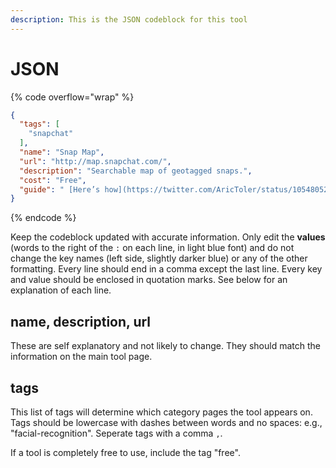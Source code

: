 ```yaml
---
description: This is the JSON codeblock for this tool
---
```


# JSON

{% code overflow="wrap" %}
```json
{
  "tags": [
    "snapchat"
  ],
  "name": "Snap Map",
  "url": "http://map.snapchat.com/",
  "description": "Searchable map of geotagged snaps.",
  "cost": "Free",
  "guide": " [Here’s how](https://twitter.com/AricToler/status/1054805284802228224) you download a Snap. "
}
```
{% endcode %}

Keep the codeblock updated with accurate information. Only edit the **values** (words to the right of the `:` on each line, in light blue font) and do not change the key names (left side, slightly darker blue) or any of the other formatting. Every line should end in a comma except the last line. Every key and value should be enclosed in quotation marks. See below for an explanation of each line.&#x20;

## name, description, url

These are self explanatory and not likely to change. They should match the information on the main tool page.

## tags

This list of tags will determine which category pages the tool appears on. Tags should be lowercase with dashes between words and no spaces: e.g., "facial-recognition". Seperate tags with a comma `,`.

If a tool is completely free to use, include the tag "free".


